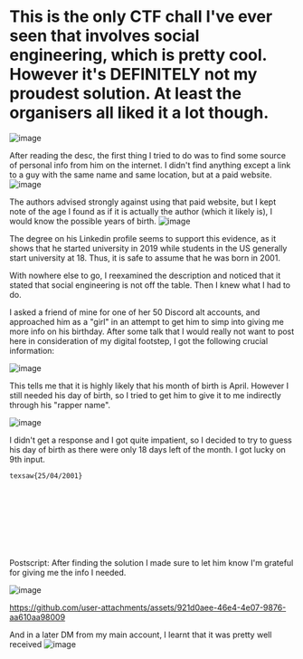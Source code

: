 # This is the only CTF chall I've ever seen that involves social engineering, which is pretty cool. However it's DEFINITELY not my proudest solution. At least the organisers all liked it a lot though.
![image](https://github.com/user-attachments/assets/46b527ef-61e9-44ed-a9a5-ab2efe3caa9a)

After reading the desc, the first thing I tried to do was to find some source of personal info from him on the internet. I didn't find anything except a link to a guy with the same name and same location, but at a paid website.
![image](https://github.com/user-attachments/assets/a679eb32-a0ce-4c7f-9c2d-6a1e29be44d0)

The authors advised strongly against using that paid website, but I kept note of the age I found as if it is actually the author (which it likely is), I would know the possible years of birth. 
![image](https://github.com/user-attachments/assets/6fff7d53-ade4-4d71-bdcf-b3e736f6880a)


The degree on his Linkedin profile seems to support this evidence, as it shows that he started university in 2019 while students in the US generally start university at 18. Thus, it is safe to assume that he was born in 2001.

With nowhere else to go, I reexamined the description and noticed that it stated that social engineering is not off the table. Then I knew what I had to do.

I asked a friend of mine for one of her 50 Discord alt accounts, and approached him as a "girl" in an attempt to get him to simp into giving me more info on his birthday. After some talk that I would really not want to post here in consideration of my digital footstep, I got the following crucial information:

![image](https://github.com/user-attachments/assets/9ca48e06-dacf-4913-af44-f2be71ce1f07)

This tells me that it is highly likely that his month of birth is April. However I still needed his day of birth, so I tried to get him to give it to me indirectly through his "rapper name".

![image](https://github.com/user-attachments/assets/bb82c8cc-b0f0-4cd0-afce-8574db138ff2)


I didn't get a response and I got quite impatient, so I decided to try to guess his day of birth as there were only 18 days left of the month. I got lucky on 9th input.

```texsaw{25/04/2001}```

<p>&nbsp;
</p>
<p>&nbsp;
</p>
<p>&nbsp;
</p>
<p>&nbsp;
</p>
Postscript: After finding the solution I made sure to let him know I'm grateful for giving me the info I needed.

![image](https://github.com/user-attachments/assets/5bf4b3d5-5602-46b9-81a5-232260b2565d)


https://github.com/user-attachments/assets/921d0aee-46e4-4e07-9876-aa610aa98009

And in a later DM from my main account, I learnt that it was pretty well received
![image](https://github.com/user-attachments/assets/12b0a940-2652-4a6f-acdd-8eefe88b1c48)

